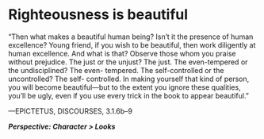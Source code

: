 # Righteousness is beautiful

“Then what makes a beautiful human being? Isn’t it the presence of human excellence? Young friend, if you wish to be beautiful, then work diligently at human excellence. And what is that? Observe those whom you praise without prejudice. The just or the unjust? The just. The even-tempered or the undisciplined? The even- tempered. The self-controlled or the uncontrolled? The self- controlled. In making yourself that kind of person, you will become beautiful—but to the extent you ignore these qualities, you’ll be ugly, even if you use every trick in the book to appear beautiful.”

—EPICTETUS, DISCOURSES, 3.1.6b–9

***Perspective: Character > Looks***